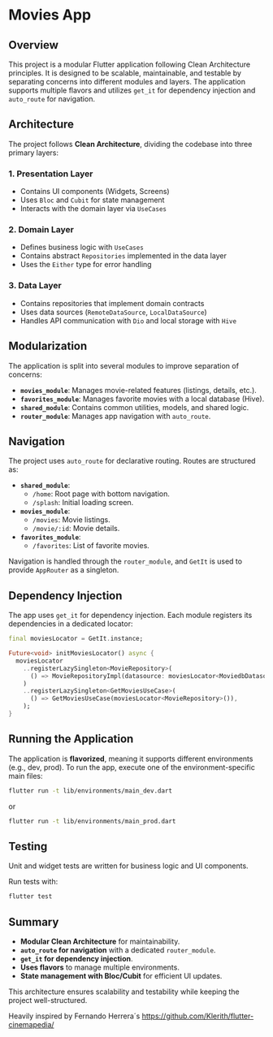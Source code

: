 # Movies App

## Overview
This project is a modular Flutter application following Clean Architecture principles. It is designed to be scalable, maintainable, and testable by separating concerns into different modules and layers. The application supports multiple flavors and utilizes `get_it` for dependency injection and `auto_route` for navigation.

## Architecture
The project follows **Clean Architecture**, dividing the codebase into three primary layers:

### 1. **Presentation Layer**
   - Contains UI components (Widgets, Screens)
   - Uses `Bloc` and `Cubit` for state management
   - Interacts with the domain layer via `UseCases`

### 2. **Domain Layer**
   - Defines business logic with `UseCases`
   - Contains abstract `Repositories` implemented in the data layer
   - Uses the `Either` type for error handling

### 3. **Data Layer**
   - Contains repositories that implement domain contracts
   - Uses data sources (`RemoteDataSource`, `LocalDataSource`)
   - Handles API communication with `Dio` and local storage with `Hive`

## Modularization
The application is split into several modules to improve separation of concerns:

- **`movies_module`**: Manages movie-related features (listings, details, etc.).
- **`favorites_module`**: Manages favorite movies with a local database (Hive).
- **`shared_module`**: Contains common utilities, models, and shared logic.
- **`router_module`**: Manages app navigation with `auto_route`.

## Navigation
The project uses `auto_route` for declarative routing. Routes are structured as:

- **`shared_module`**:
  - `/home`: Root page with bottom navigation.
  - `/splash`: Initial loading screen.
- **`movies_module`**:
  - `/movies`: Movie listings.
  - `/movie/:id`: Movie details.
- **`favorites_module`**:
  - `/favorites`: List of favorite movies.

Navigation is handled through the `router_module`, and `GetIt` is used to provide `AppRouter` as a singleton.

## Dependency Injection
The app uses `get_it` for dependency injection. Each module registers its dependencies in a dedicated locator:

```dart
final moviesLocator = GetIt.instance;

Future<void> initMoviesLocator() async {
  moviesLocator
    ..registerLazySingleton<MovieRepository>(
      () => MovieRepositoryImpl(datasource: moviesLocator<MoviedbDatasource>()),
    )
    ..registerLazySingleton<GetMoviesUseCase>(
      () => GetMoviesUseCase(moviesLocator<MovieRepository>()),
    );
}
```

## Running the Application
The application is **flavorized**, meaning it supports different environments (e.g., dev, prod). To run the app, execute one of the environment-specific main files:

```sh
flutter run -t lib/environments/main_dev.dart
```

or

```sh
flutter run -t lib/environments/main_prod.dart
```

## Testing
Unit and widget tests are written for business logic and UI components.

Run tests with:
```sh
flutter test
```

## Summary
- **Modular Clean Architecture** for maintainability.
- **`auto_route` for navigation** with a dedicated `router_module`.
- **`get_it` for dependency injection**.
- **Uses flavors** to manage multiple environments.
- **State management with Bloc/Cubit** for efficient UI updates.

This architecture ensures scalability and testability while keeping the project well-structured.


Heavily inspired by Fernando Herrera´s  https://github.com/Klerith/flutter-cinemapedia/